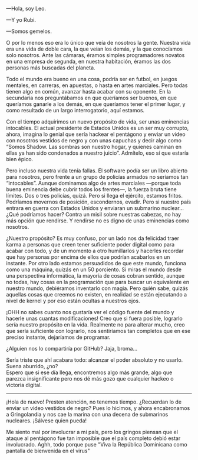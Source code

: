 —Hola, soy Leo.  

—Y yo Rubi.  

—Somos gemelos.

O por lo menos eso era lo único que veía de nosotros la gente. Nuestra vida era una vida de doble cara, la que veían los demás, y la que conocíamos solo nosotros. Ante las cámaras, éramos simples programadores novatos en una empresa de segunda, en nuestra habitación, éramos las dos personas más buscadas del planeta. 

Todo el mundo era bueno en una cosa, podría ser en futbol, en juegos mentales, en carreras, en apuestas, o hasta en artes marciales. Pero todas tienen algo en común, avanzar hasta acabar con su oponente. En la secundaria nos preguntábamos en que queríamos ser buenos, en que queríamos ganarle a los demás, en que queríamos tener el primer lugar, y como resultado de un largo interrogatorio, aquí estamos.

Con el tiempo adquirimos un nuevo propósito de vida, ser unas eminencias intocables. El actual presidente de Estados Unidos es un ser muy corrupto, ahora, imagina lo genial que sería hackear el pentágono y enviar un video con nosotros vestidos de negro y con unas capuchas y decir algo como “Somos Shadow. Las sombras son nuestro hogar, y quienes caminan en ellas ya han sido condenados a nuestro juicio”. Admítelo, eso sí que estaría bien épico.

Pero incluso nuestra vida tenía fallas. El software podía ser un libro abierto para nosotros, pero frente a un grupo de policías armados no seríamos tan “intocables”. Aunque dominamos algo de artes marciales —porque toda buena eminencia debe cubrir todos los frentes—, la fuerza bruta tiene límites. Dos o tres policías, quizá. Pero si llega el ejército, estamos fritos. Podríamos movernos de posición, escondernos, evadir. Pero si nuestro país entrara en guerra con Estados Unidos y enviaran un submarino nuclear… ¿Qué podríamos hacer? Contra un misil sobre nuestras cabezas, no hay más opción que rendirse. Y rendirse no es digno de unas eminencias como nosotros.

¿Nuestro propósito? Es muy confuso, por un lado nos da felicidad traer karma a personas que creen tener suficiente poder digital como para acabar con todo, y de un momento a otro humillarlos y hacerles recordar que hay personas por encima de ellos que podrían acabarlos en un instante. Por otro lado estamos persuadidos de que este mundo, funciona como una máquina, quizás en un 50 porciento. Si miras el mundo desde una perspectiva informática, la mayoría de cosas cobran sentido, aunque no todas, hay cosas en la programación que para buscar un equivalente en nuestro mundo, debiéramos inventarlo con magia. Pero quién sabe, quizás aquellas cosas que creemos no existen, en realidad se están ejecutando a nivel de kernel y por eso están ocultas a nuestros ojos. 

¡OHH no sabes cuanto nos gustaría ver el código fuente del mundo y hacerle unas cuantas modificaciones! Creo que si fuera posible, lograrlo sería nuestro propósito en la vida. Realmente no para alterar mucho, creo que sería suficiente con lograrlo, nos sentiríamos tan completos que en ese preciso instante, dejaríamos de programar.

¿Alguien nos lo compartiría por GitHub? Jaja, broma…

Sería triste que ahí acabara todo: alcanzar el poder absoluto y no usarlo. Suena aburrido, ¿no?  
Espero que si ese día llega, encontremos algo más grande, algo que parezca insignificante pero nos dé más gozo que cualquier hackeo o victoria digital.

-------------------------------------------------------------------------

¡Hola de nuevo! Presten atención, no tenemos tiempo. ¿Recuerdan lo de enviar un video vestidos de negro? Pues lo hicimos, y ahora encabronamos a Gringolandia y nos cae la marina con una decena de submarinos nucleares. ¡Sálvese quien pueda!

Me siento mal por involucrar a mi país, pero los gringos piensan que el ataque al pentágono fue tan imposible que el país completo debió estar involucrado. Aghh, todo porque puse "Viva la República Dominicana como pantalla de bienvenida en el virus"